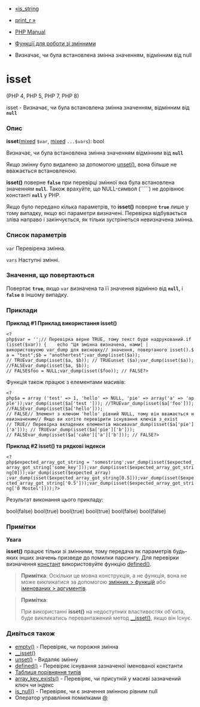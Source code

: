 - [«is_string](function.is-string.md)
- [print_r »](function.print-r.md)

- [PHP Manual](index.md)
- [Функції для роботи зі змінними](ref.var.md)
- Визначає, чи була встановлена змінна значенням, відмінним від
null

# isset

(PHP 4, PHP 5, PHP 7, PHP 8)

isset - Визначає, чи була встановлена змінна значенням, відмінним
від **`null`**

### Опис

**isset**([mixed](language.types.declarations.md#language.types.declarations.mixed)
`$var`,
[mixed](language.types.declarations.md#language.types.declarations.mixed)
`...$vars`): bool

Визначає, чи була встановлена змінна значенням відмінним від
**`null`**

Якщо змінну було видалено за допомогою [unset()](function.unset.md),
вона більше не вважається встановленою.

**isset()** поверне **`false`** при перевірці змінної яка була
встановлена значенням **`null`**. Також врахуйте, що NULL-символ (`````)
не дорівнює константі **`null`** у PHP.

Якщо було передано кілька параметрів, то **isset()** поверне
**`true`** лише у тому випадку, якщо всі параметри визначені. Перевірка
відбувається зліва направо і закінчується, як тільки зустрінеться
невизначена змінна.

### Список параметрів

`var`
Перевірена змінна.

`vars`
Наступні змінні.

### Значення, що повертаються

Повертає **`true`**, якщо `var` визначена та її значення відмінно від
**`null`**, і **`false`** в іншому випадку.

### Приклади

**Приклад #1 Приклад використання **isset()****

` <?php$var = '';// Перевірка верне TRUE, тому текст буде надрукований.if (isset($var)) {    echo "Ця змінна визначена, нами| | використовуємо var_dump для висновку// значення, повертаного isset().$a = "test";$b = "anothertest";var_dump(isset($a)); // TRUEvar_dump(isset($a, $b)); // TRUEunset ($a);var_dump(isset($a)); //FALSEvar_dump(isset($a, $b)); // FALSE$foo = NULL;var_dump(isset($foo)); // FALSE?> `

Функція також працює з елементами масивів:

` <?php$a = array ('test' => 1, 'hello' => NULL, 'pie' => array('a' => 'apple'));var_dump(isset($a['test '])); //TRUEvar_dump(isset($a['foo'])); //FALSEvar_dump(isset($a['hello'])); // FALSE// Элемент з ключом 'hello' рівний NULL, тому він вважається невизначеним// Якщо ви хотіте перевірити існування ключів з_exist // TRUE// Перевірка вкладених елементів масиваvar_dump(isset($a['pie']['a'])); // TRUEvar_dump(isset($a['pie']['b'])); // FALSEvar_dump(isset($a['cake']['a']['b'])); // FALSE?> `

**Приклад #2 **isset()** та рядкові індекси**

` <?php$expected_array_got_string = 'somestring';var_dump(isset($expected_array_got_string['some_key']));var_dump(isset($expected_array_got_string[0]));var_dump(isset($expected_array) ;var_dump(isset($expected_array_got_string[0.5]));var_dump(isset($expected_array_got_string['0.5']));var_dump(isset($expected_array_got_string['0 Mostel'])));?> `

Результат виконання цього прикладу:

bool(false)
bool(true)
bool(true)
bool(true)
bool(false)
bool(false)

### Примітки

**Увага**

**isset()** працює тільки зі змінними, тому передача як
параметрів будь-яких інших значень призведе до помилки парсингу. Для
перевірки визначення [констант](language.constants.md) використовуйте
функцію [defined()](function.defined.md).

> **Примітка**: Оскільки це мовна конструкція, а не функція, вона
> не може викликатися за допомогою [змінних > функцій](functions.variable-functions.md) або [іменованих > аргументів](functions.arguments.md#functions.named-arguments).

> **Примітка**:
>
> При використанні **isset()** на недоступних властивостях об'єкта, буде
> викликатись перевантажений метод
> [\_\_isset()](language.oop5.overloading.md#object.isset), якщо він
> Існує.

### Дивіться також

- [empty()](function.empty.md) - Перевіряє, чи порожня змінна
- [\_\_isset()](language.oop5.overloading.md#object.isset)
- [unset()](function.unset.md) - Видаляє змінну
- [defined()](function.defined.md) - Перевіряє існування
зазначеної іменованої константи
- [Таблиця порівняння типів](types.comparisons.md)
- [array_key_exists()](function.array-key-exists.md) - Перевіряє,
чи присутній у масиві зазначений ключ чи індекс
- [is_null()](function.is-null.md) - Перевіряє, чи є значення
змінною рівним null
- Оператор управління помилками
[@](language.operators.errorcontrol.md)
